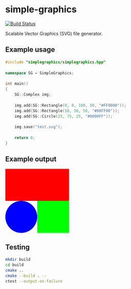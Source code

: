 # simple-graphics
[![Build Status](https://travis-ci.org/brodzik/simple-graphics.svg?branch=master)](https://travis-ci.org/brodzik/simple-graphics)

Scalable Vector Graphics (SVG) file generator.

## Example usage
```cpp
#include "simplegraphics/simplegraphics.hpp"

namespace SG = SimpleGraphics;

int main()
{
    SG::Complex img;

    img.add(SG::Rectangle(0, 0, 100, 50, "#FF0000"));
    img.add(SG::Rectangle(50, 50, 50, "#00FF00"));
    img.add(SG::Circle(25, 75, 25, "#0000FF"));

    img.save("test.svg");

    return 0;
}
```

## Example output
![Example](example.svg)

## Testing
```bash
mkdir build
cd build
cmake ..
cmake --build . --
ctest --output-on-failure
```
